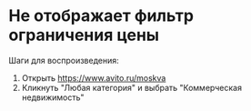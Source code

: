 # Не отображает фильтр ограничения цены
Шаги для воспроизведения:
1. Открыть https://www.avito.ru/moskva
2. Кликнуть "Любая категория" и выбрать "Коммерческая недвижимость"
